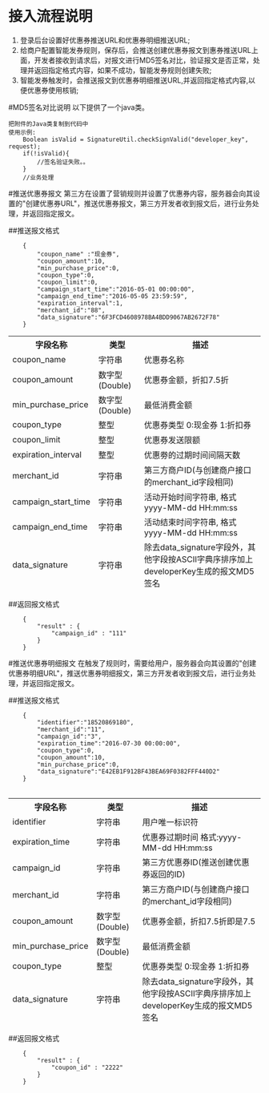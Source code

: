 
# 接入流程说明 
 1. 登录后台设置好优惠券推送URL和优惠券明细推送URL;
 2. 给商户配置智能发券规则，保存后，会推送创建优惠券报文到惠券推送URL上面，开发者接收到请求后，对报文进行MD5签名对比，验证报文是否正常，处理并返回指定格式内容，如果不成功，智能发券规则创建失败;
 3. 智能发券触发时，会推送报文到优惠券明细推送URL,并返回指定格式内容,以便优惠券使用核销;
 
#MD5签名对比说明
以下提供了一个java类。
```
把附件的Java类复制到代码中
使用示例:
	Boolean isValid = SignatureUtil.checkSignValid("developer_key", request);
	if(!isValid){
	    //签名验证失败。。
	}
	//业务处理
```


#推送优惠券报文
第三方在设置了营销规则并设置了优惠券内容，服务器会向其设置的"创建优惠券URL"，推送优惠券报文，第三方开发者收到报文后，进行业务处理，并返回指定报文。

##推送报文格式
```
	{
		"coupon_name" :"现金券",
		"coupon_amount":10,
		"min_purchase_price":0,
		"coupon_type":0,
		"coupon_limit":0,
		"campaign_start_time":"2016-05-01 00:00:00",
		"campaign_end_time":"2016-05-05 23:59:59",
		"expiration_interval":1,
		"merchant_id":"88",
		"data_signature":"6F3FCD4608978BA4BDD9067AB2672F78"
	}
```
<table data-tablesaw-sortable>
    <thead>
        <tr>
            <th data-tablesaw-sortable-col data-tablesaw-sortable-default-col>字段名称</th>
            <th data-tablesaw-sortable-col>类型</th>
            <th data-tablesaw-sortable-col>描述</th>
        </tr>
		<tr>
				<td>coupon_name</td>
				<td>字符串</td>
				<td>优惠券名称</td>
		</tr>
		<tr>
				<td>coupon_amount</td>
				<td>数字型(Double)</td>
				<td>优惠券金额，折扣7.5折</td>
		</tr>
		<tr>
				<td>min_purchase_price</td>
				<td>数字型(Double)</td>
				<td>最低消费金额</td>
		</tr>
		<tr>
				<td>coupon_type</td>
				<td>整型</td>
				<td>优惠券类型 0:现金券 1:折扣券</td>
		</tr>
		<tr>
				<td>coupon_limit</td>
				<td>整型</td>
				<td>优惠券发送限额</td>
		</tr>
		<tr>
				<td>expiration_interval</td>
				<td>整型</td>
				<td>优惠劵的过期时间间隔天数</td>
		</tr>
		<tr>
		<tr>
				<td>merchant_id</td>
				<td>字符串</td>
				<td>第三方商户ID(与创建商户接口的merchant_id字段相同)</td>
		</tr>
		<tr>
				<td>campaign_start_time</td>
				<td>字符串</td>
				<td>活动开始时间字符串, 格式yyyy-MM-dd HH:mm:ss</td>
		</tr>
		<tr>
				<td>campaign_end_time</td>
				<td>字符串</td>
				<td>活动结束时间字符串, 格式yyyy-MM-dd HH:mm:ss</td>
		</tr>
		<tr>
				<td>data_signature</td>
				<td>字符串</td>
				<td>除去data_signature字段外，其他字段按ASCII字典序排序加上developerKey生成的报文MD5签名</td>
		</tr>
    </thead>
<table>

##返回报文格式
```
	{
		"result" : {
			"campaign_id" : "111"
		}
	}
```


#推送优惠券明细报文
在触发了规则时，需要给用户，服务器会向其设置的"创建优惠券明细URL"，推送优惠券明细报文，第三方开发者收到报文后，进行业务处理，并返回指定报文。

##推送报文格式
```
	{
		"identifier":"18520869180",
		"merchant_id":"11",
		"campaign_id":"3",
		"expiration_time":"2016-07-30 00:00:00",
		"coupon_type":0,
		"coupon_amount":10,
		"min_purchase_price":0,
		"data_signature":"E42EB1F912BF43BEA69F0382FFF440D2"
	}
```
<table data-tablesaw-sortable>
    <thead>
        <tr>
            <th data-tablesaw-sortable-col data-tablesaw-sortable-default-col>字段名称</th>
            <th data-tablesaw-sortable-col>类型</th>
            <th data-tablesaw-sortable-col>描述</th>
        </tr>
		<tr>
			<td>identifier</th>
			<td>字符串</th>
			<td>用户唯一标识符</th>
		</tr>
		<tr>
			<td>expiration_time</th>
			<td>字符串</th>
			<td>优惠券过期时间 格式:yyyy-MM-dd HH:mm:ss</th>
		</tr>
		<tr>
			<td>campaign_id</th>
			<td>字符串</th>
			<td>第三方优惠券ID(推送创建优惠券返回的ID)</th>
		</tr>
		<tr>
		<tr>
			<td>merchant_id</th>
			<td>字符串</th>
			<td>第三方商户ID(与创建商户接口的merchant_id字段相同)</th>
		</tr>
		<tr>
				<td>coupon_amount</td>
				<td>数字型(Double)</td>
				<td>优惠券金额，折扣7.5折即是7.5</td>
		</tr>
		<tr>
				<td>min_purchase_price</td>
				<td>数字型(Double)</td>
				<td>最低消费金额</td>
		</tr>
		<tr>
				<td>coupon_type</td>
				<td>整型</td>
				<td>优惠券类型 0:现金券 1:折扣券</td>
		</tr>
		<tr>
				<td>data_signature</td>
				<td>字符串</td>
				<td>除去data_signature字段外，其他字段按ASCII字典序排序加上developerKey生成的报文MD5签名</td>
		</tr>
    </thead>
<table>

##返回报文格式
```
	{
		"result" : {
			"coupon_id" : "2222"
		}
	}
```

